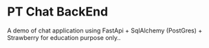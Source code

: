 # PT Chat BackEnd

A demo of chat application using FastApi + SqlAlchemy (PostGres) + Strawberry for education purpose only..
